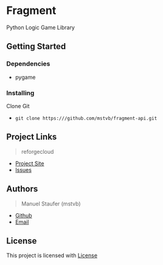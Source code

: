 # Fragment

Python Logic Game Library

## Getting Started

### Dependencies

* pygame

### Installing

Clone Git
* ```git clone https:///github.com/mstvb/fragment-api.git```

## Project Links

> reforgecloud
* [Project Site](https://github.com/mstvb/fragment-api)
* [Issues](https://github.com/mstvb/fragment-api/issues)

## Authors

> Manuel Staufer (mstvb)
* [Github](https://github.com/mstvb)
* [Email](mailto::manuel.staufervb@gmail.com)

## License

This project is licensed with [License](License)
